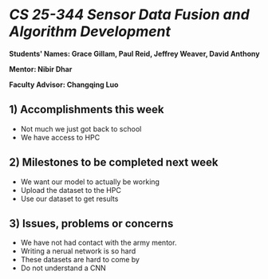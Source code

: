 # *CS 25-344 Sensor Data Fusion and Algorithm Development*

**Students' Names: Grace Gillam, Paul Reid, Jeffrey Weaver, David Anthony**

**Mentor: Nibir Dhar**

**Faculty Advisor: Changqing Luo**

## 1) Accomplishments this week ##
   - Not much we just got back to school
   - We have access to HPC

## 2) Milestones to be completed next week ##
   - We want our model to actually be working
   - Upload the dataset to the HPC
   - Use our dataset to get results

## 3) Issues, problems or concerns ##
   - We have not had contact with the army mentor.
   - Writing a nerual network is so hard
   - These datasets are hard to come by
   - Do not understand a CNN
